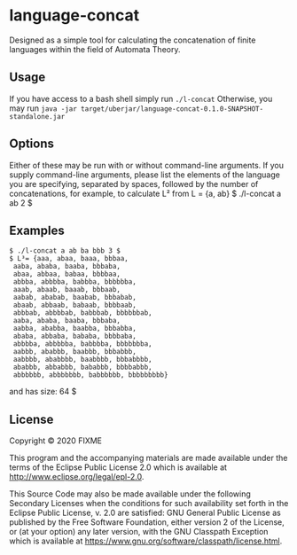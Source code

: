 # language-concat

Designed as a simple tool for calculating the concatenation of finite languages within the field of Automata Theory.

## Usage
If you have access to a bash shell simply run
    ``./l-concat`` 
Otherwise, you may run
    ```java -jar target/uberjar/language-concat-0.1.0-SNAPSHOT-standalone.jar```

## Options
Either of these may be run with or without command-line arguments. If you supply
command-line arguments, please list the elements of the language you are specifying, separated by spaces, followed by the number of concatenations, for example, to calculate L² from L = {a, ab}
    $ ./l-concat a ab 2 $

## Examples
    $ ./l-concat a ab ba bbb 3 $
    $ L³= {aaa, abaa, baaa, bbbaa,
     aaba, ababa, baaba, bbbaba,
     abaa, abbaa, babaa, bbbbaa,
     abbba, abbbba, babbba, bbbbbba,
     aaab, abaab, baaab, bbbaab,
     aabab, ababab, baabab, bbbabab,
     abaab, abbaab, babaab, bbbbaab,
     abbbab, abbbbab, babbbab, bbbbbbab,
     aaba, ababa, baaba, bbbaba,
     aabba, ababba, baabba, bbbabba,
     ababa, abbaba, bababa, bbbbaba,
     abbbba, abbbbba, babbbba, bbbbbbba,
     aabbb, ababbb, baabbb, bbbabbb,
     aabbbb, ababbbb, baabbbb, bbbabbbb,
     ababbb, abbabbb, bababbb, bbbbabbb,
     abbbbbb, abbbbbbb, babbbbbb, bbbbbbbbb}
 and has size: 64 $

## License

Copyright © 2020 FIXME

This program and the accompanying materials are made available under the
terms of the Eclipse Public License 2.0 which is available at
http://www.eclipse.org/legal/epl-2.0.

This Source Code may also be made available under the following Secondary
Licenses when the conditions for such availability set forth in the Eclipse
Public License, v. 2.0 are satisfied: GNU General Public License as published by
the Free Software Foundation, either version 2 of the License, or (at your
option) any later version, with the GNU Classpath Exception which is available
at https://www.gnu.org/software/classpath/license.html.
